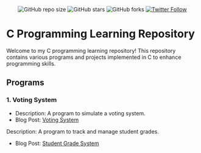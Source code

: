 <div align="center">

![GitHub repo size](https://img.shields.io/github/repo-size/codeaashu/C-Projects)
  ![GitHub stars](https://img.shields.io/github/stars/codeaashu/C-Projects?style=social)
  ![GitHub forks](https://img.shields.io/github/forks/codeaashu/C-Projects?style=social)
[![Twitter Follow](https://img.shields.io/twitter/follow/codeaashu?style=social)](https://twitter.com/intent/follow?screen_name=codeaashu)

</div>
  
# C Programming Learning Repository

Welcome to my C programming learning repository! This repository contains various programs and projects implemented in C to enhance programming skills.

## Programs

### 1. Voting System

- Description: A program to simulate a voting system.
- Blog Post: [Voting System](https://codeaashu.hashnode.dev/building-a-voting-system-in-c)

Description: A program to track and manage student grades.
- Blog Post: [Student Grade System](https://codeaashu.hashnode.dev/building-a-student-grade-tracker-in-c)

  
